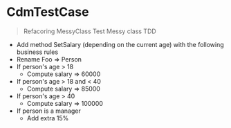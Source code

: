 # CdmTestCase

> Refacoring MessyClass
> Test Messy class
> TDD
 - Add method SetSalary (depending on the current age) with the following business rules 
 - Rename Foo => Person
 - If person's age > 18
   - Compute salary => 60000
 - If person's age > 18 and < 40
   - Compute salary => 85000
 - If person's age > 40
   - Compute salary => 100000
 - If person is a manager
   - Add extra 15%
